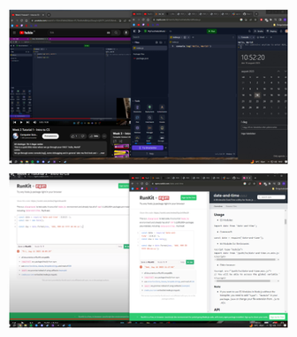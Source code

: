 ![My first Hello World](/Week_2/images/helloworld.png "Hello World")

![Trying out RunKit](/Week_2/images/runkit.png "RunKit")